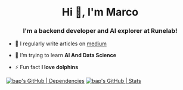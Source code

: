 <h1 align="center">Hi 👋, I'm Marco</h1>
<h3 align="center">I'm a backend developer and AI explorer at Runelab!</h3>

- 📝 I regularly write articles on [medium](https://medium.com/@marco.bertelli)

- 🌱 I’m trying to learn **AI And Data Science**

- ⚡ Fun fact **I love dolphins**

[![bap's GitHub | Dependencies](https://stats.quine.sh/bap/dependencies?theme=dark)](https://quine.sh?utm_source=widgets&utm_campaign=bap)
[![bap's GitHub | Stats](https://stats.quine.sh/bap/github?theme=light)](https://quine.sh)


